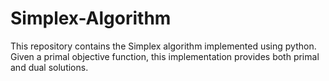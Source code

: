 # Simplex-Algorithm
This repository contains the Simplex algorithm implemented using python. Given a primal objective function, this implementation provides both primal and dual solutions.
